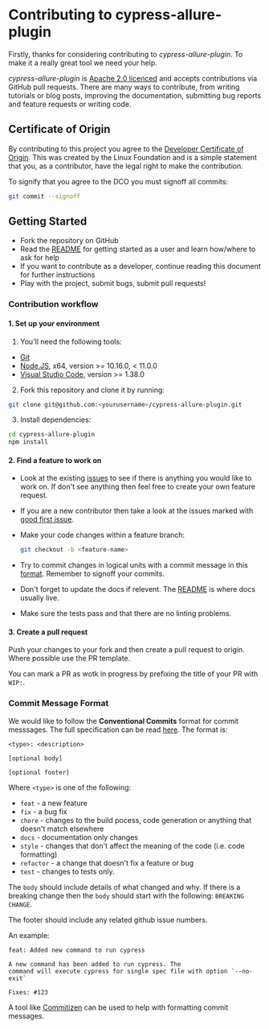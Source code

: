 # Contributing to cypress-allure-plugin

Firstly, thanks for considering contributing to _cypress-allure-plugin_. To make it a really
great tool we need your help.

_cypress-allure-plugin_ is [Apache 2.0 licenced](LICENSE) and accepts contributions via GitHub
pull requests. There are many ways to contribute, from writing tutorials or blog posts,
improving the documentation, submitting bug reports and feature requests or writing code.

## Certificate of Origin

By contributing to this project you agree to the [Developer Certificate of
Origin](https://developercertificate.org/). This was created by the Linux
Foundation and is a simple statement that you, as a contributor, have the legal
right to make the contribution.

To signify that you agree to the DCO you must signoff all commits:

```bash
git commit --signoff
```

## Getting Started

-   Fork the repository on GitHub
-   Read the [README](README.md) for getting started as a user and learn how/where to ask for help
-   If you want to contribute as a developer, continue reading this document for further instructions
-   Play with the project, submit bugs, submit pull requests!

### Contribution workflow

#### 1. Set up your environment

1. You'll need the following tools:

-   [Git](https://git-scm.com/)
-   [Node.JS](https://nodejs.org/en/), x64, version >= 10.16.0, < 11.0.0
-   [Visual Studio Code](https://code.visualstudio.com/), version >= 1.38.0

2. Fork this repository and clone it by running:

```bash
git clone git@github.com:<yourusername>/cypress-allure-plugin.git
```

3. Install dependencies:

```bash
cd cypress-allure-plugin
npm install
```

#### 2. Find a feature to work on

-   Look at the existing [issues](https://github.com/90poe/cypress-allure-plugin/issues) to see if there is anything
    you would like to work on. If don't see anything then feel free to create your own feature request.

-   If you are a new contributor then take a look at the issues marked
    with [good first issue](https://github.com/90poe/cypress-allure-plugin/labels/good%20first%20issue).

-   Make your code changes within a feature branch:

    ```bash
    git checkout -b <feature-name>
    ```

*   Try to commit changes in logical units with a commit message in this [format](#commit-message-format). Remember
    to signoff your commits.

*   Don't forget to update the docs if relevent. The [README](README.md) is where docs usually live.

*   Make sure the tests pass and that there are no linting problems.

#### 3. Create a pull request

Push your changes to your fork and then create a pull request to origin. Where possible use the PR template.

You can mark a PR as wotk in progress by prefixing the title of your PR with `WIP:`.

### Commit Message Format

We would like to follow the **Conventional Commits** format for commit messsages. The full specification can be
read [here](https://www.conventionalcommits.org/en/v1.0.0-beta.3/). The format is:

```
<type>: <description>

[optional body]

[optional footer]
```

Where `<type>` is one of the following:

-   `feat` - a new feature
-   `fix` - a bug fix
-   `chore` - changes to the build pocess, code generation or anything that doesn't match elsewhere
-   `docs` - documentation only changes
-   `style` - changes that don't affect the meaning of the code (i.e. code formatting)
-   `refactor` - a change that doesn't fix a feature or bug
-   `test` - changes to tests only.

The `body` should include details of what changed and why. If there is a breaking change then the `body` should start with the
following: `BREAKING CHANGE`.

The footer should include any related github issue numbers.

An example:

```text
feat: Added new command to run cypress

A new command has been added to run cypress. The
command will execute cypress for single spec file with option `--no-exit`

Fixes: #123
```

A tool like [Commitizen](https://github.com/commitizen/cz-cli) can be used to help with formatting commit messages.

